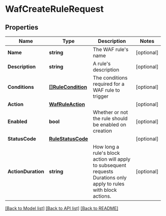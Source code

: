 # WafCreateRuleRequest

## Properties

Name | Type | Description | Notes
------------ | ------------- | ------------- | -------------
**Name** | **string** | The WAF rule&#39;s name | [optional] 
**Description** | **string** | A rule&#39;s description | [optional] 
**Conditions** | [**[]RuleCondition**](RuleCondition.md) | The conditions required for a WAF rule to trigger | [optional] 
**Action** | [**WafRuleAction**](wafRuleAction.md) |  | [optional] 
**Enabled** | **bool** | Whether or not the rule should be enabled on creation | [optional] 
**StatusCode** | [**RuleStatusCode**](RuleStatusCode.md) |  | [optional] 
**ActionDuration** | **string** | How long a rule&#39;s block action will apply to subsequent requests  Durations only apply to rules with block actions. | [optional] 

[[Back to Model list]](../README.md#documentation-for-models) [[Back to API list]](../README.md#documentation-for-api-endpoints) [[Back to README]](../README.md)


